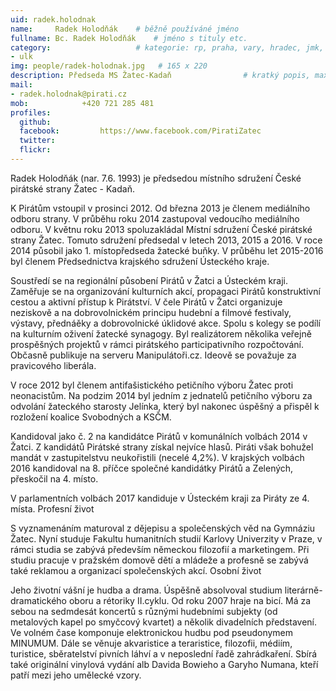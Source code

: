 ```yaml
---
uid: radek.holodnak
name:     Radek Holodňák  	# běžně používáné jméno
fullname: Bc. Radek Holodňák	# jméno s tituly etc.
category:                 	# kategorie: rp, praha, vary, hradec, jmk, senat
- ulk
img: people/radek-holodnak.jpg   # 165 x 220
description: Předseda MS Žatec-Kadaň             	# kratký popis, max 160 znaků
mail:
- radek.holodnak@pirati.cz
mob:			+420 721 285 481			  
profiles:
  github:                 
  facebook: 		https://www.facebook.com/PiratiZatec  
  twitter: 		  
  flickr:     		
---
```


Radek Holodňák (nar. 7.6. 1993) je předsedou místního sdružení České pirátské strany Žatec - Kadaň.

K Pirátům vstoupil v prosinci 2012. Od března 2013 je členem mediálního odboru strany. V průběhu roku 2014 zastupoval vedoucího mediálního odboru. V květnu roku 2013 spoluzakládal Místní sdružení České pirátské strany Žatec. Tomuto sdružení předsedal v letech 2013, 2015 a 2016. V roce 2014 působil jako 1. místopředseda žatecké buňky. V průběhu let 2015-2016 byl členem Předsednictva krajského sdružení Ústeckého kraje.

Soustředí se na regionální působení Pirátů v Žatci a Ústeckém kraji. Zaměřuje se na organizování kulturních akcí, propagaci Pirátů konstruktivní cestou a aktivní přístup k Pirátství. V čele Pirátů v Žatci organizuje neziskově a na dobrovolnickém principu hudební a filmové festivaly, výstavy, přednáěky a dobrovolnické úklidové akce. Spolu s kolegy se podílí na kulturním oživení žatecké synagogy. Byl realizátorem několika veřejně prospěšných projektů v rámci pirátského participativního rozpočtování. Občasně publikuje na serveru Manipulátoři.cz. Ideově se považuje za pravicového liberála.

V roce 2012 byl členem antifašistického petičního výboru Žatec proti neonacistům. Na podzim 2014 byl jedním z jednatelů petičního výboru za odvolání žateckého starosty Jelínka, který byl nakonec úspěšný a přispěl k rozložení koalice Svobodných a KSČM.

Kandidoval jako č. 2 na kandidátce Pirátů v komunálních volbách 2014 v Žatci. Z kandidátů Pirátské strany získal nejvíce hlasů. Piráti však bohužel mandát v zastupitelstvu neukořistili (necelé 4,2%). V krajských volbách 2016 kandidoval na 8. příčce společné kandidátky Pirátů a Zelených, přeskočil na 4. místo.

V parlamentních volbách 2017 kandiduje v Ústeckém kraji za Piráty ze 4. místa.
Profesní život

S vyznamenáním maturoval z dějepisu a společenských věd na Gymnáziu Žatec. Nyní studuje Fakultu humanitních studií Karlovy Univerzity v Praze, v rámci studia se zabývá především německou filozofií a marketingem. Při studiu pracuje v pražském domově dětí a mládeže a profesně se zabývá také reklamou a organizací společenských akcí.
Osobní život

Jeho životní vášní je hudba a drama. Úspěšně absolvoval studium literárně-dramatického oboru a rétoriky II.cyklu. Od roku 2007 hraje na bicí. Má za sebou na sedmdesát koncertů s různými hudebními subjekty (od metalových kapel po smyčcový kvartet) a několik divadelních představení. Ve volném čase komponuje elektronickou hudbu pod pseudonymem MINUMUM. Dále se věnuje akvaristice a teraristice, filozofii, médiím, turistice, sběratelství pivních láhví a v neposlední řadě zahrádkaření. Sbírá také originální vinylová vydání alb Davida Bowieho a Garyho Numana, kteří patří mezi jeho umělecké vzory.
